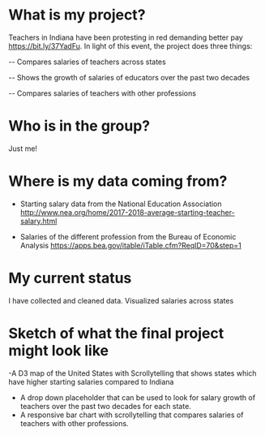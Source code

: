 # What is my project?
Teachers in Indiana have been protesting in red demanding better pay https://bit.ly/37YadFu. In light of this event, the project does three things:

-- Compares salaries of teachers across states 

-- Shows the growth of salaries of educators over the past two decades

-- Compares salaries of teachers with other professions

# Who is in the group?
Just me!

# Where is my data coming from?
- Starting salary data from the National Education Association http://www.nea.org/home/2017-2018-average-starting-teacher-salary.html 

- Salaries of the different profession from the Bureau of Economic Analysis https://apps.bea.gov/itable/iTable.cfm?ReqID=70&step=1

# My current status 
I have collected and cleaned data. Visualized salaries across states
# Sketch of what the final project might look like

-A D3 map of the United States with Scrollytelling that shows states which have higher starting salaries compared to Indiana
- A drop down placeholder that can be used to look for salary growth of teachers over the past two decades for each state.
- A responsive bar chart with scrollytelling that compares salaries of teachers with other professions.
